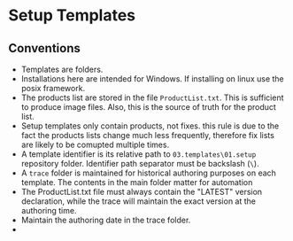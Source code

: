 # Setup Templates

## Conventions

* Templates are folders.
* Installations here are intended for Windows. If installing on linux use the posix framework.
* The products list are stored in the file `ProductList.txt`. This is sufficient to produce image files. Also, this is the source of truth for the product list.
* Setup templates only contain products, not fixes. this rule is due to the fact the products lists change much less frequently, therefore fix lists are likely to be comupted multiple times.
* A template identifier is its relative path to `03.templates\01.setup` repository folder. Identifier path separator must be backslash (`\`).
* A `trace` folder is maintained for historical authoring purposes on each template. The contents in the main folder matter for automation
* The ProductList.txt file must always contain the "LATEST" version declaration, while the trace will maintain the exact version at the authoring time.
* Maintain the authoring date in the trace folder.
* 